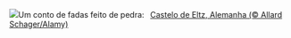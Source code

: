 ![](https://www.bing.com/th?id=OHR.EltzCastle_PT-BR6770414719_UHD.jpg&w=1000)Um conto de fadas feito de pedra:&nbsp;&ensp;[Castelo de Eltz, Alemanha (© Allard Schager/Alamy)](https://www.bing.com/th?id=OHR.EltzCastle_PT-BR6770414719_UHD.jpg)
<br><br/>
